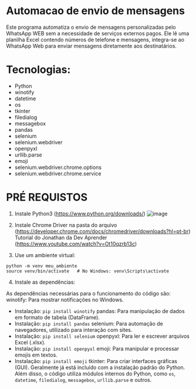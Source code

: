 # Automacao de envio de mensagens
Este programa automatiza o envio de mensagens personalizadas pelo WhatsApp WEB sem a necessidade de serviços externos pagos. Ele lê uma planilha Excel contendo números de telefone e mensagens,  integra-se ao WhatsApp Web para enviar mensagens diretamente aos destinatários.

# Tecnologias:
- Python
- winotify
- datetime
- os
- tkinter
- filedialog
- messagebox
- pandas
- selenium
- selenium.webdriver
- openpyxl
- urllib.parse
- emoji
- selenium.webdriver.chrome.options
- selenium.webdriver.chrome.service

# PRÉ REQUISTOS
1) Instale Python3 (https://www.python.org/downloads/)
![image](https://github.com/user-attachments/assets/0ded5cf5-4d7d-4fe6-96ca-42eee8fce90e)

2) Instale Chrome Driver na pasta do arquivo (https://developer.chrome.com/docs/chromedriver/downloads?hl=pt-br)
  Tutorial do Jonathan da Dev Aprender (https://www.youtube.com/watch?v=Ot10qzrb13c)

3) Use um ambiente virtual:
````Crie um ambiente virtual para gerenciar dependências e evitar problemas de configuração:
python -m venv meu_ambiente
source venv/bin/activate   # No Windows: venv\Scripts\activate
````
4) Instale as dependências:
   
As dependências necessárias para o funcionamento do código são:
winotify: Para mostrar notificações no Windows.
  - Instalação: ````pip install winotify````
pandas: Para manipulação de dados em formato de tabela (DataFrame).
  - Instalação: ````pip install pandas````
selenium: Para automação de navegadores, utilizado para interação com sites.
  - Instalação: ````pip install selenium````
openpyxl: Para ler e escrever arquivos Excel (.xlsx).
  - Instalação: ````pip install openpyxl````
emoji: Para manipular e processar emojis em textos.
  - Instalação: ````pip install emoji````
tkinter: Para criar interfaces gráficas (GUI). Geralmente já está incluído com a instalação padrão do Python.
Além disso, o código utiliza módulos internos do Python, como ````os````, ````datetime````, ````filedialog````, ````messagebox````, ````urllib.parse```` e outros.
